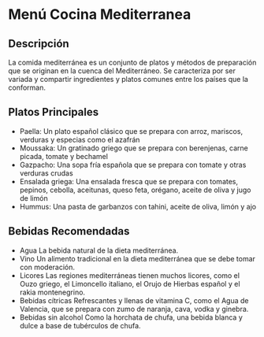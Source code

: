 # Menú Cocina Mediterranea

## Descripción
La comida mediterránea es un conjunto de platos y métodos de preparación que se originan en la cuenca del Mediterráneo. Se caracteriza por ser variada y compartir ingredientes y platos comunes entre los países que la conforman.

## Platos Principales
- Paella: Un plato español clásico que se prepara con arroz, mariscos, verduras y especias como el azafrán
- Moussaka: Un gratinado griego que se prepara con berenjenas, carne picada, tomate y bechamel
- Gazpacho: Una sopa fría española que se prepara con tomate y otras verduras crudas
- Ensalada griega: Una ensalada fresca que se prepara con tomates, pepinos, cebolla, aceitunas, queso feta, orégano, aceite de oliva y jugo de limón
- Hummus: Una pasta de garbanzos con tahini, aceite de oliva, limón y ajo

## Bebidas Recomendadas
- Agua La bebida natural de la dieta mediterránea. 
- Vino Un alimento tradicional en la dieta mediterránea que se debe tomar con moderación. 
- Licores Las regiones mediterráneas tienen muchos licores, como el Ouzo griego, el Limoncello italiano, el Orujo de Hierbas español y el rakia montenegrino. 
- Bebidas cítricas Refrescantes y llenas de vitamina C, como el Agua de Valencia, que se prepara con zumo de naranja, cava, vodka y ginebra. 
- Bebidas sin alcohol Como la horchata de chufa, una bebida blanca y dulce a base de tubérculos de chufa. 